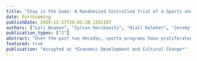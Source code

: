 ```yaml
---
title: "Stay in the Game: A Randomized Controlled Trial of a Sports and Life Skills Program for Vulnerable Youth in Liberia"
date: Forthcoming
publishDate: 2019-12-27T20:01:38.139218Z
authors: ["Lori Beaman", "Sylvan Herskowitz", "Niall Keleher", "Jeremy Magruder"]
publication_types: ["2"]
abstract: "Over the past two decades, sports programs have proliferated as a mode of engaging youth in development projects. Thousands of organizations, millions of participants, and hundreds of millions of dollars are invested in sports-based development programs each year. The underlying belief that sports promote socioemotional skills, improve psychological well-being, and foster traits that boost labor force productivity has provided motivation to expand funding and offerings of sport for development (SFD) programs. We partnered with an international NGO to randomly assign 1200 young adults to a sports and life skills development program. While we do not see evidence of improved psychosocial outcomes or resilience, we do find evidence that the program caused a 0.12 standard deviation increase in labor force participation. Secondary analysis suggests that the effects are strongest among those likely to be most disadvantaged in the labor market."
featured: true
publication: "Accepted at *Economic Development and Cultural Change*"
---
```



